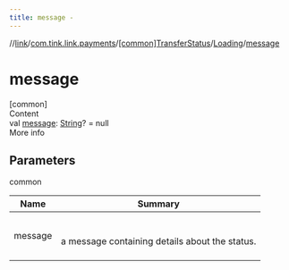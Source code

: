 ```yaml
---
title: message -
---
```

//[link](../../../index.md)/[com.tink.link.payments](../../index.md)/[[common]TransferStatus](../index.md)/[Loading](index.md)/[message](message.md)



# message  
[common]  
Content  
val [message](message.md): [String](https://kotlinlang.org/api/latest/jvm/stdlib/kotlin/-string/index.html)? = null  
More info  


## Parameters  
  
common  
  
|  Name|  Summary| 
|---|---|
| <a name="com.tink.link.payments/TransferStatus.Loading/message/#/PointingToDeclaration/"></a>message| <a name="com.tink.link.payments/TransferStatus.Loading/message/#/PointingToDeclaration/"></a><br><br>a message containing details about the status.<br><br>
  
  



